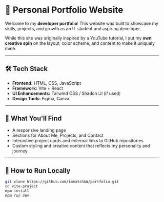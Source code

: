 # 💼 Personal Portfolio Website

Welcome to my **developer portfolio**! This website was built to showcase my skills, projects, and growth as an IT student and aspiring developer.

While this site was originally inspired by a YouTube tutorial, I put my **own creative spin** on the layout, color scheme, and content to make it uniquely mine.

---

## 🛠 Tech Stack

- **Frontend:** HTML, CSS, JavaScript  
- **Framework:** Vite + React  
- **UI Enhancements:** Tailwind CSS / Shadcn UI (if used)  
- **Design Tools:** Figma, Canva

---

## 📁 What You'll Find

- A responsive landing page
- Sections for About Me, Projects, and Contact
- Interactive project cards and external links to GitHub repositories
- Custom styling and creative content that reflects my personality and journey

---

## 🚀 How to Run Locally

```bash
git clone https://github.com/immatchAA/portfolio.git
cd vite-project
npm install
npm run dev
